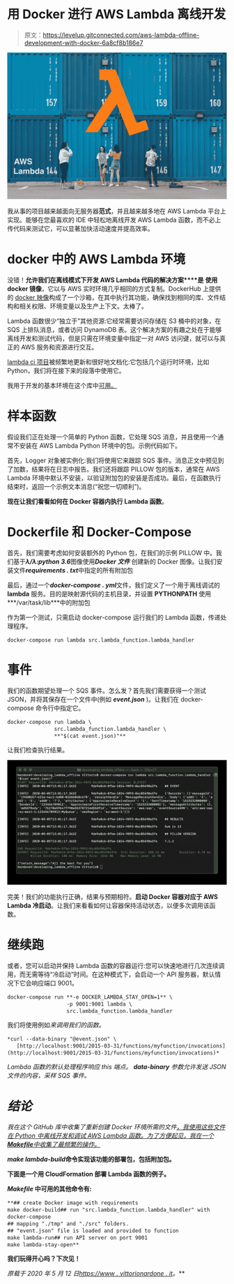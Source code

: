 # 用 Docker 进行 AWS Lambda 离线开发

> 原文：<https://levelup.gitconnected.com/aws-lambda-offline-development-with-docker-6a8cf8b186e7>

![](img/f65487094d79dec0085d16ac40c85518.png)

我从事的项目越来越面向无服务器**范式**，并且越来越多地在 AWS Lambda 平台上实现。能够在您最喜欢的 IDE 中轻松地离线开发 AWS Lambda 函数，而不必上传代码来测试它，可以显著加快活动速度并提高效率。

# docker 中的 AWS Lambda 环境

没错！**允许我们在离线模式下开发 AWS Lambda 代码的解决方案****是** **使用 docker 镜像**，它以与 AWS 实时环境几乎相同的方式复制。DockerHub 上提供的 [docker 映像](https://hub.docker.com/r/lambci/lambda/)构成了一个沙箱，在其中执行其功能，确保找到相同的库、文件结构和相关权限、环境变量以及生产上下文。太棒了。

Lambda 函数很少“独立于”其他资源:它经常需要访问存储在 S3 桶中的对象，在 SQS 上排队消息，或者访问 DynamoDB 表。这个解决方案的有趣之处在于能够离线开发和测试代码，但是只需在环境变量中指定一对 AWS 访问键，就可以与真正的 AWS 服务和资源进行交互。

[lambda ci 项目](https://github.com/lambci/docker-lambda)被频繁地更新和很好地文档化:它包括几个运行时环境，比如 Python，我们将在接下来的段落中使用它。

我用于开发的基本环境在这个库中[可用。](https://github.com/vittorio-nardone/aws-lambda-offline-development)

# 样本函数

假设我们正在处理一个简单的 Python 函数，它处理 SQS 消息，并且使用一个通常不安装在 AWS Lambda Python 环境中的包。示例代码如下。

首先，Logger 对象被实例化:我们将使用它来跟踪 SQS 事件。消息正文中预见到了加数，结果将在日志中报告。我们还将跟踪 PILLOW 包的版本，通常在 AWS Lambda 环境中默认不安装，以验证附加包的安装是否成功。最后，在函数执行结束时，返回一个示例文本消息(“祝您一切顺利”)。

**现在让我们看看如何在 Docker 容器内执行 Lambda 函数**。

# Dockerfile 和 Docker-Compose

首先，我们需要考虑如何安装额外的 Python 包，在我们的示例 PILLOW 中。我们基于***λ/λ:python 3.6***图像使用***Docker 文件*** 创建新的 Docker 图像。让我们安装文件***requirements . txt***中指定的所有附加包

最后，通过一个***docker-compose . yml***文件，我们定义了一个用于离线调试的 **lambda** 服务。目的是映射源代码的主机目录，并设置 **PYTHONPATH** 使用***/var/task/lib***中的附加包

作为第一个测试，只需启动 docker-compose 运行我们的 Lambda 函数，传递处理程序。

```
docker-compose run lambda src.lambda_function.lambda_handler
```

# 事件

我们的函数期望处理一个 SQS 事件。怎么发？首先我们需要获得一个测试 JSON，并将其保存在一个文件中(例如 ***event.json*** )。让我们在 docker-compose 命令行中指定它。

```
docker-compose run lambda \
               src.lambda_function.lambda_handler \
               **"$(cat event.json)"**
```

让我们检查执行结果。

![](img/18e69e825ad2198b3f1e06f8d3bfcc24.png)

完美！我们的功能执行正确，结果与预期相符。**启动 Docker 容器对应于 AWS Lambda 冷启动**。让我们来看看如何让容器保持活动状态，以便多次调用该函数。

# 继续跑

或者，您可以启动并保持 Lambda 函数的容器运行:您可以快速地进行几次连续调用，而无需等待“冷启动”时间。在这种模式下，会启动一个 API 服务器，默认情况下它会响应端口 9001。

```
docker-compose run **-e DOCKER_LAMBDA_STAY_OPEN=1** \
                   -p 9001:9001 lambda \
                   src.lambda_function.lambda_handler
```

我们将使用例如*来调用我们的函数。*

```
*curl --data-binary "@event.json" \
   [http://localhost:9001/2015-03-31/functions/myfunction/invocations](http://localhost:9001/2015-03-31/functions/myfunction/invocations)*
```

*Lambda 函数的默认处理程序响应 this 端点。 ***data-binary*** 参数允许发送 JSON 文件的内容，采样 SQS 事件。*

# *结论*

*我在这个 GitHub 库中收集了重新创建 Docker 环境所需的文件[，我使用这些文件在 Python 中离线开发和调试 AWS Lambda 函数。为了方便起见，我在一个***Makefile****中收集了最频繁的操作。*](https://github.com/vittorio-nardone/aws-lambda-offline-development)*

*****make lambda-build***命令实现该功能的部署包，包括附加包。**

**下面是一个用 **CloudFormation** 部署 Lambda 函数的例子。**

*****Makefile*** 中可用的其他命令有:**

```
**## create Docker image with requirements 
make docker-build## run "src.lambda_function.lambda_handler" with docker-compose 
## mapping "./tmp" and "./src" folders. 
## "event.json" file is loaded and provided to function 
make lambda-run## run API server on port 9001
make lambda-stay-open**
```

**我们玩得开心吗？下次见！**

***原载于 2020 年 5 月 12 日*[*https://www . vittorionardone . it*](https://www.vittorionardone.it/en/2020/05/12/aws-lambda-offline-development-with-docker/)*。***
